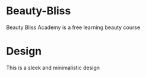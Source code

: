 # Beauty-Bliss

Beauty Bliss Academy is a free learning beauty course

# Design

This is a sleek and minimalistic design 
